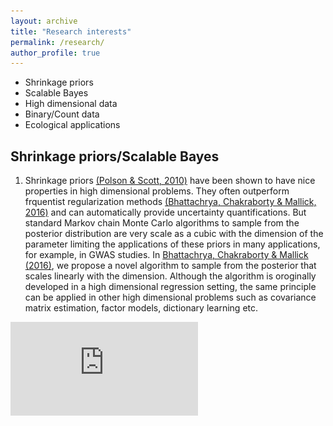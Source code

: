 ```yaml
---
layout: archive
title: "Research interests"
permalink: /research/
author_profile: true
---
```


* Shrinkage priors
* Scalable Bayes
* High dimensional data
* Binary/Count data
* Ecological applications


## Shrinkage priors/Scalable Bayes
1. Shrinkage priors [(Polson & Scott, 2010)](https://faculty.chicagobooth.edu/nicholas.polson/research/papers/Bayes1.pdf) have been shown to have nice properties in high dimensional problems. They often outperform frquentist regularization methods [(Bhattachrya, Chakraborty & Mallick, 2016)](https://arxiv.org/abs/1506.04778) and can automatically provide uncertainty quantifications. But standard Markov chain 
Monte Carlo algorithms to sample from the posterior distribution are very scale as a cubic with the dimension of the parameter limiting
the applications of these priors in many applications, for example, in GWAS studies. In [Bhattachrya, Chakraborty & Mallick (2016)](https://arxiv.org/abs/1506.04778), we propose a novel algorithm to sample from the posterior that scales linearly with the dimension. 
Although the algorithm is oroginally developed in a high dimensional regression setting, the same principle can be applied in other 
high dimensional problems such as covariance matrix estimation, factor models, dictionary learning etc. 

![Time comparison](https://github.com/antik015/antik015.github.io/blob/master/files/time_comp.pdf?raw=true)

